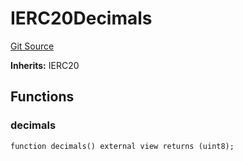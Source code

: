 # IERC20Decimals
[Git Source](https://github.com/thunderhead-labs/stflip-contracts/blob/a54a4561fa7129ea9a332ff80d4d3e8aee76ae43/src/tenderswap/TenderSwap.sol)

**Inherits:**
IERC20


## Functions
### decimals


```solidity
function decimals() external view returns (uint8);
```

